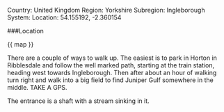 Country: United Kingdom 
Region: Yorkshire 
Subregion: Ingleborough
System:
Location: 54.155192, -2.360154

###Location

{{ map }}

There are a couple of ways to walk up. The easiest is to park in Horton in Ribblesdale and follow the well marked path, starting at the train station, heading west towards Ingleborough. Then after about an hour of walking turn right and walk into a big field to find Juniper Gulf somewhere in the middle. TAKE A GPS.

The entrance is a shaft with a stream sinking in it.
